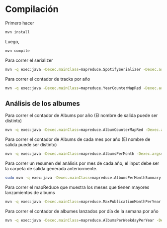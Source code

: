 # Compilación
Primero hacer
```bash
mvn install
```
Luego, 
```bash
mvn compile
```
Para correr el serializer 
```bash
mvn -q exec:java -Dexec.mainClass=mapreduce.SpotifySerializer -Dexec.args="serializer"
```

Para correr el contador de tracks por año
```bash
mvn -q exec:java -Dexec.mainClass=mapreduce.YearCounterMapRed -Dexec.args="outputSerializado outputYearCounter"
```

## Análisis de los albumes

Para correr el contador de Albums por año (El nombre de salida puede ser distinto)
```bash
mvn -q exec:java -Dexec.mainClass=mapreduce.AlbumCounterMapRed -Dexec.args="outputSerializado outputAlbumCounterMapRed"
```

Para correr el contador de Albums de cada mes por año (El nombre de salida puede ser distinto) 
```bash
mvn -q exec:java -Dexec.mainClass=mapreduce.AlbumsPerMonth -Dexec.args="outputSerializado outputAlbumsPerMonth"
```

Para correr un resumen del análisis por mes de cada año, el input debe ser la carpeta 
de salida generada anteriormente. 

```bash
sudo mvn -q exec:java -Dexec.mainClass=mapreduce.AlbumsPerMonthSummary -Dexec.args="outputAlbumsPerMonth outputAlbumsPerMonthSummary"
```

Para correr el mapReduce que muestra los meses que tienen mayores lanzamientos de albums
```bash
mvn -q exec:java -Dexec.mainClass=mapreduce.MaxPublicationMonthPerYear -Dexec.args="outputAlbumsPerMonthSummary outputMaxPublicationMonthPerYear" 
```

Para correr el contador de albumes lanzados por día de la semana por año
```bash
mvn -q exec:java -Dexec.mainClass=mapreduce.AlbumsPerWeekdayPerYear -Dexec.args="outputSerializado outputAlbumsPerWeekdayPerYear"
```

